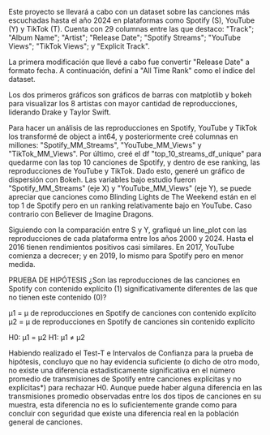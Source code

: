 Este proyecto se llevará a cabo con un dataset sobre las canciones más escuchadas hasta el año 2024 en plataformas como Spotify (S), YouTube (Y) y TikTok (T). Cuenta con 29 columnas entre las que destaco:
"Track"; "Album Name"; "Artist"; "Release Date"; "Spotify Streams"; "YouTube Views"; "TikTok Views"; y "Explicit Track".

La primera modificación que llevé a cabo fue convertir "Release Date" a formato fecha. A continuación, definí a "All Time Rank" como el índice del dataset.

Los dos primeros gráficos son gráficos de barras con matplotlib y bokeh para visualizar los 8 artistas con mayor cantidad de reproducciones, liderando Drake y Taylor Swift.

Para hacer un análisis de las reproducciones en Spotify, YouTube y TikTok los transformé de object a int64, y posteriormente creé columnas en millones: "Spotify_MM_Streams", "YouTube_MM_Views" y "TikTok_MM_Views". Por último, creé el df "top_10_streams_df_unique" para quedarme con las top 10 canciones de Spotify, y dentro de ese ranking, las reproducciones de YouTube y TikTok.
Dado esto, generé un gráfico de dispersión con Bokeh. Las variables bajo estudio fueron "Spotify_MM_Streams" (eje X) y "YouTube_MM_Views" (eje Y), se puede apreciar que canciones como Blinding Lights de The Weekend están en el top 1 de Spotify pero en un ranking relativamente bajo en YouTube. Caso contrario con Believer de Imagine Dragons.

Siguiendo con la comparación entre S y Y, grafiqué un line_plot con las reproducciones de cada plataforma entre los años 2000 y 2024. Hasta el 2016 tienen rendimientos positivos casi similares.
En 2017, YouTube comienza a decrecer; y en 2019, lo mismo para Spotify pero en menor medida.

PRUEBA DE HIPÓTESIS
¿Son las reproducciones de las canciones en Spotify con contenido explícito (1) significativamente diferentes de las que no tienen este contenido (0)?

μ1 = μ de reproducciones en Spotify de canciones con contenido explícito
μ2 = μ de reproducciones en Spotify de canciones sin contenido explícito

H0: μ1 = μ2
H1: μ1 ≠ μ2

Habiendo realizado el Test-T e Intervalos de Confianza para la prueba de hipótesis, concluyo que no hay evidencia suficiente (o dicho de otro modo, no existe una diferencia estadísticamente significativa en el número promedio de transmisiones de Spotify entre canciones explícitas y no explícitas*) para rechazar H0.
Aunque puede haber alguna diferencia en las transmisiones promedio observadas entre los dos tipos de canciones en su muestra, esta diferencia no es lo suficientemente grande como para concluir con seguridad que existe una diferencia real en la población general de canciones.
